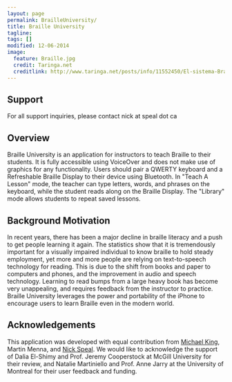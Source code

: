 ```yaml
---
layout: page
permalink: BrailleUniversity/
title: Braille University
tagline: 
tags: []
modified: 12-06-2014
image:
  feature: Braille.jpg
  credit: Taringa.net
  creditlink: http://www.taringa.net/posts/info/11552450/El-sistema-Braille.html
---
```


## Support

For all support inquiries, please contact nick at speal dot ca

## Overview

Braille University is an application for instructors to teach Braille to their students. It is fully accessible using VoiceOver and does not make use of graphics for any functionality. Users should pair a QWERTY keyboard and a Refreshable Braille Display to their device using Bluetooth. In "Teach A Lesson" mode, the teacher can type letters, words, and phrases on the keyboard, while the student reads along on the Braille Display. The "Library" mode allows students to repeat saved lessons.

## Background Motivation

In recent years, there has been a major decline in braille literacy and a push to get people learning it again. The statistics show that it is tremendously important for a visually impaired individual to know braille to hold steady employment, yet more and more people are relying on text-to-speech technology for reading. This is due to the shift from books and paper to computers and phones, and the improvement in audio and speech technology. Learning to read bumps from a large heavy book has become very unappealing, and requires feedback from the instructor to practice. Braille University leverages the power and portability of the iPhone to encourage users to learn Braille even in the modern world.


## Acknowledgements

This application was developed with equal contribution from [Michael King](http://www.michaelelliotking.com), Martin Menna, and [Nick Speal](http://www.speal.ca). We would like to acknowledge the support of Dalia El-Shimy and Prof. Jeremy Cooperstock at McGill University for their review, and Natalie Martiniello and Prof. Anne Jarry at the University of Montreal for their user feedback and funding.
